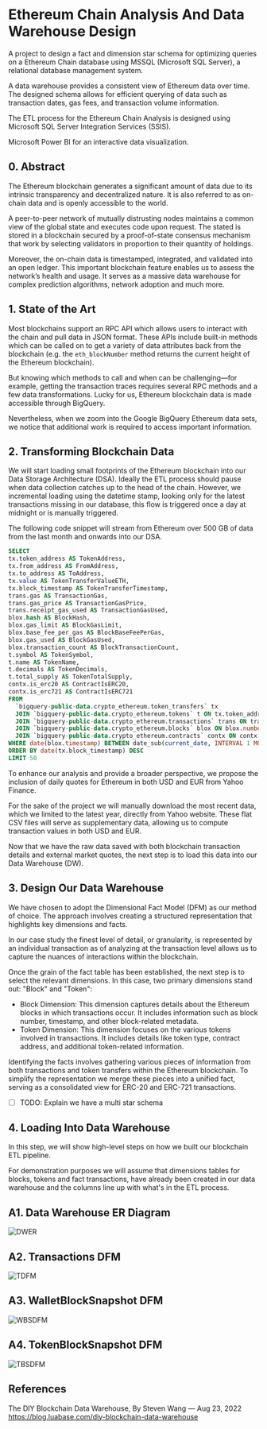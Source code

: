 # Ethereum Chain Analysis And Data Warehouse Design

A project to design a fact and dimension star schema for optimizing queries on a Ethereum Chain database using MSSQL (Microsoft SQL Server), a relational database management system.

A data warehouse provides a consistent view of Ethereum data over time. The designed schema allows for efficient querying of data such as transaction dates, gas fees, and transaction volume information.

The ETL process for the Ethereum Chain Analysis is designed using Microsoft SQL Server Integration Services (SSIS).

Microsoft Power BI for an interactive data visualization.

## 0. Abstract
The Ethereum blockchain generates a significant amount of data due to its intrinsic transparency and decentralized nature. It is also referred to as on-chain data and is openly accessible to the world.

A peer-to-peer network of mutually distrusting nodes maintains a common view of the global state and executes code upon request. The stated is stored in a blockchain secured by a proof-of-state consensus mechanism that work by selecting validators in proportion to their quantity of holdings.

Moreover, the on-chain data is timestamped, integrated, and validated into an open ledger. This important blockchain feature enables us to assess the network’s health and usage. It serves as a massive data warehouse for complex prediction algorithms, network adoption and much more.

## 1. State of the Art
Most blockchains support an RPC API which allows users to interact with the chain and pull data in JSON format. These APIs include built-in methods which can be called on to get a variety of data attributes back from the blockchain (e.g. the `eth_blockNumber` method returns the current height of the Ethereum blockchain).

But knowing which methods to call and when can be challenging—for example, getting the transaction traces requires several RPC methods and a few data transformations. Lucky for us, Ethereum blockchain data is made accessible through BigQuery.

Nevertheless, when we zoom into the Google BigQuery Ethereum data sets, we notice that additional work is required to access important information.

## 2. Transforming Blockchain Data
We will start loading small footprints of the Ethereum blockchain into our Data Storage Architecture (DSA).  Ideally the ETL process should pause when data collection catches up to the head of the chain. However, we incremental loading using the datetime stamp, looking only for the latest transactions missing in our database, this flow is triggered once a day at midnight or is manually triggered.

The following code snippet will stream from Ethereum over 500 GB of data from the last month and onwards into our DSA.
```sql
SELECT 
tx.token_address AS TokenAddress, 
tx.from_address AS FromAddress, 
tx.to_address AS ToAddress, 
tx.value AS TokenTransferValueETH, 
tx.block_timestamp AS TokenTransferTimestamp, 
trans.gas AS TransactionGas, 
trans.gas_price AS TransactionGasPrice, 
trans.receipt_gas_used AS TransactionGasUsed, 
blox.hash AS BlockHash,
blox.gas_limit AS BlockGasLimit, 
blox.base_fee_per_gas AS BlockBaseFeePerGas,
blox.gas_used AS BlockGasUsed,
blox.transaction_count AS BlockTransactionCount,
t.symbol AS TokenSymbol,
t.name AS TokenName, 
t.decimals AS TokenDecimals,
t.total_supply AS TokenTotalSupply,
contx.is_erc20 AS ContractIsERC20,
contx.is_erc721 AS ContractIsERC721
FROM 
  `bigquery-public-data.crypto_ethereum.token_transfers` tx 
  JOIN `bigquery-public-data.crypto_ethereum.tokens` t ON tx.token_address = t.address
  JOIN `bigquery-public-data.crypto_ethereum.transactions` trans ON trans.`hash` = tx.transaction_hash
  JOIN `bigquery-public-data.crypto_ethereum.blocks` blox ON blox.number = tx.block_number
  JOIN `bigquery-public-data.crypto_ethereum.contracts` contx ON contx.address = tx.token_address
WHERE date(blox.timestamp) BETWEEN date_sub(current_date, INTERVAL 1 MONTH) AND current_date()
ORDER BY date(tx.block_timestamp) DESC
LIMIT 50
```

To enhance our analysis and provide a broader perspective, we propose the inclusion of daily quotes for Ethereum in both USD and EUR from Yahoo Finance. 

For the sake of the project we will manually download the most recent data, which we limited to the latest year, directly from Yahoo website. These flat CSV files will serve as supplementary data, allowing us to compute transaction values in both USD and EUR.

Now that we have the raw data saved with both blockchain transaction details and external market quotes, the next step is to load this data into our Data Warehouse (DW).
## 3. Design Our Data Warehouse
We have chosen to adopt the Dimensional Fact Model (DFM) as our method of choice. The approach involves creating a structured representation that highlights key dimensions and facts.

In our case study the finest level of detail, or granularity, is represented by an individual transaction as of analyzing at the transaction level allows us to capture the nuances of interactions within the blockchain.

Once the grain of the fact table has been established, the next step is to select the relevant dimensions. In this case, two primary dimensions stand out: "Block" and "Token":
- Block Dimension: This dimension captures details about the Ethereum blocks in which transactions occur. It includes information such as block number, timestamp, and other block-related metadata.
- Token Dimension: This dimension focuses on the various tokens involved in transactions. It includes details like token type, contract address, and additional token-related information.

Identifying the facts involves gathering various pieces of information from both transactions and token transfers within the Ethereum blockchain.
To simplify the representation we merge these pieces into a unified fact, serving as a consolidated view for ERC-20 and ERC-721 transactions.

- [ ] TODO: Explain we have a multi star schema

## 4. Loading Into Data Warehouse
In this step, we will show high-level steps on how we built our blockchain ETL pipeline. 


For demonstration purposes we will assume that dimensions tables for blocks, tokens and fact transactions,  have already been created in our data warehouse and the columns line up with what's in the ETL process.

## A1.  Data Warehouse ER Diagram
![DWER](diagrams/DW.svg)
## A2. Transactions DFM
![TDFM](diagrams/TransactionsDFM.png)
## A3. WalletBlockSnapshot DFM
![WBSDFM](diagrams/WalletBlockSnapshotDFM.png)
## A4. TokenBlockSnapshot DFM
![TBSDFM](diagrams/TokenBlockSnapshotDFM.png)
## References
The DIY Blockchain Data Warehouse, By Steven Wang — Aug 23, 2022 https://blog.luabase.com/diy-blockchain-data-warehouse
